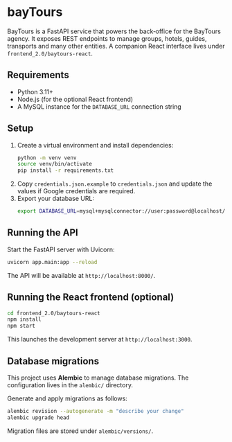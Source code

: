 # bayTours

BayTours is a FastAPI service that powers the back‑office for the BayTours agency. It exposes REST endpoints to manage groups, hotels, guides, transports and many other entities. A companion React interface lives under `frontend_2.0/baytours-react`.

## Requirements

- Python 3.11+
- Node.js (for the optional React frontend)
- A MySQL instance for the `DATABASE_URL` connection string

## Setup

1. Create a virtual environment and install dependencies:
   ```bash
   python -m venv venv
   source venv/bin/activate
   pip install -r requirements.txt
   ```
2. Copy `credentials.json.example` to `credentials.json` and update the values if Google credentials are required.
3. Export your database URL:
   ```bash
   export DATABASE_URL=mysql+mysqlconnector://user:password@localhost/turismo_db
   ```

## Running the API

Start the FastAPI server with Uvicorn:
```bash
uvicorn app.main:app --reload
```
The API will be available at `http://localhost:8000/`.

## Running the React frontend (optional)

```bash
cd frontend_2.0/baytours-react
npm install
npm start
```
This launches the development server at `http://localhost:3000`.

## Database migrations

This project uses **Alembic** to manage database migrations. The configuration lives in the `alembic/` directory.

Generate and apply migrations as follows:
```bash
alembic revision --autogenerate -m "describe your change"
alembic upgrade head
```
Migration files are stored under `alembic/versions/`.

